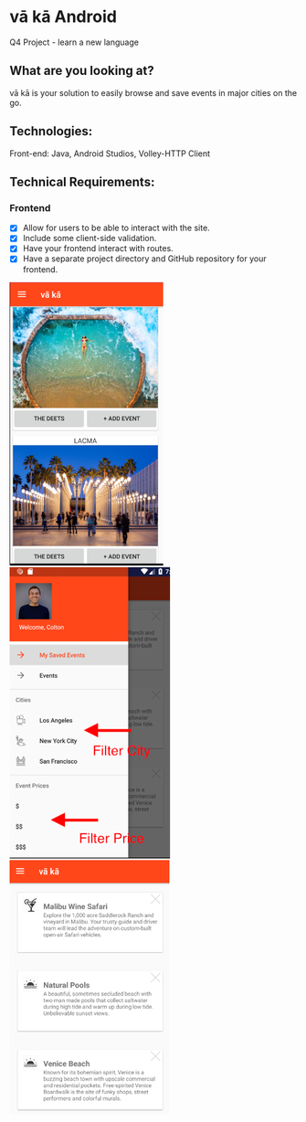 # vā kā Android
Q4 Project - learn a new language

## What are you looking at?
vā kā is your solution to easily browse and save events in major cities on the go.

## Technologies:
Front-end: Java, Android Studios, Volley-HTTP Client

## Technical Requirements:
### Frontend

- [x] Allow for users to be able to interact with the site.
- [x] Include some client-side validation.
- [x] Have your frontend interact with routes.
- [x] Have a separate project directory and GitHub repository for your frontend.

![alt text](homescreen.png) <br />
![alt text](navbar.png) <br />
![alt text](savedevents.png)
